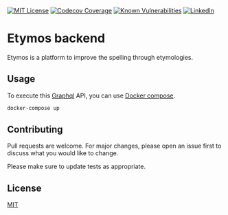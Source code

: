 [![MIT License][license-shield]][license-url]
[![Codecov Coverage](https://img.shields.io/codecov/c/github/JuanGro/etymos-backend/coverage.svg)](https://codecov.io/gh/JuanGro/etymos-backend/)
[![Known Vulnerabilities](https://snyk.io/test/github/JuanGro/etymos-backend/badge.svg)](https://snyk.io/test/github/JuanGro/etymos-backend)
[![LinkedIn][linkedin-shield]][linkedin-url]

# Etymos backend

Etymos is a platform to improve the spelling through etymologies.

## Usage

To execute this [Graphql](https://graphql.org) API, you can use [Docker compose](https://docs.docker.com/compose/).

```bash
docker-compose up
```

## Contributing
Pull requests are welcome. For major changes, please open an issue first to discuss what you would like to change.

Please make sure to update tests as appropriate.

## License
[MIT](https://choosealicense.com/licenses/mit/)

<!-- MARKDOWN LINKS & IMAGES -->
<!-- https://www.markdownguide.org/basic-syntax/#reference-style-links -->
[license-shield]: https://img.shields.io/github/license/othneildrew/Best-README-Template.svg
[license-url]: https://choosealicense.com/licenses/mit/
[linkedin-shield]: https://img.shields.io/badge/-LinkedIn-black.svg?logo=linkedin&colorB=555
[linkedin-url]: https://mx.linkedin.com/in/juan-manuel-guerrero-hernandez